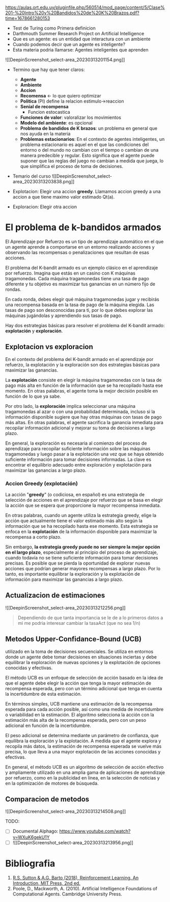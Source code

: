https://aulas.ort.edu.uy/pluginfile.php/560514/mod_page/content/5/Clase%201-%20Intro%20y%20Bandidos%20de%20K%20Brazos.pdf?time=1678661280153

- Test de Turing como Primera definicion 
- Darthmouth Summer Research Project on Artificial Intelligence
- Que es un agente: es un entidad que interactura con un ambiente 
- Cuando podemos decir que un agente es inteligente?
-  Esta materia podria llamarse: Agentes inteligentes que aprenden
  
![[DeepinScreenshot_select-area_20230313201154.png]]


- Termino que hay que tener claros:
	- **Agente**
	- **Ambiente**
	- **Accion**
	- **Recomensa** <- lo que quiero optimizar
	- **Politica** (PI) define la relacion estimulo->reaccion
	- **Senial de recompensa** 
		- Funcion estocastica
	- **Funciones de valor**: valoralizar los movimientos
	- **Modelo del ambiente**: es opcional
	- **Problema de bandidos de K brazos**: un problema en general que nos ayuda en la materia
	- **Problemas estacionarios**: En el contexto de agentes inteligentes, un problema estacionario es aquel en el que las condiciones del entorno o del mundo no cambian con el tiempo o cambian de una manera predecible y regular. Esto significa que el agente puede suponer que las reglas del juego no cambian a medida que juega, lo que simplifica el proceso de toma de decisiones.

- Temario del curso
![[DeepinScreenshot_select-area_20230313203838.png]]

- Explotacion: Elegir una accion **greedy**. Llamamos accion greedy a una accion a que tiene maximo valor estimado Qt(a).
- Exploracion: Elegir otra accion


# El problema de k-bandidos armados

El Aprendizaje por Refuerzo es un tipo de aprendizaje automático en el que un agente aprende a comportarse en un entorno realizando acciones y observando las recompensas o penalizaciones que resultan de esas acciones.

El problema del K-bandit armado es un ejemplo clásico en el aprendizaje por refuerzo. Imagina que estás en un casino con K máquinas tragamonedas. Cada máquina tragamonedas tiene una tasa de pago diferente y tu objetivo es maximizar tus ganancias en un número fijo de rondas.

En cada ronda, debes elegir qué máquina tragamonedas jugar y recibirás una recompensa basada en la tasa de pago de la máquina elegida. Las tasas de pago son desconocidas para ti, por lo que debes explorar las máquinas jugándolas y aprendiendo sus tasas de pago.

Hay dos estrategias básicas para resolver el problema del K-bandit armado: **explotación** y **exploración**.

## Explotacion vs exploracion

En el contexto del problema del K-bandit armado en el aprendizaje por refuerzo, la explotación y la exploración son dos estrategias básicas para maximizar las ganancias.

La **explotación** consiste en elegir la máquina tragamonedas con la tasa de pago más alta en función de la información que se ha recopilado hasta ese momento. En otras palabras, el agente toma la mejor decisión posible en función de lo que ya sabe.

Por otro lado, la **exploración** implica seleccionar una máquina tragamonedas al azar o con una probabilidad determinada, incluso si la información disponible sugiere que hay otras máquinas con tasas de pago más altas. En otras palabras, el agente sacrifica la ganancia inmediata para recopilar información adicional y mejorar su toma de decisiones a largo plazo.

En general, la exploración es necesaria al comienzo del proceso de aprendizaje para recopilar suficiente información sobre las máquinas tragamonedas y luego pasar a la explotación una vez que se haya obtenido suficiente información para tomar decisiones informadas. La clave es encontrar el equilibrio adecuado entre exploración y explotación para maximizar las ganancias a largo plazo.

### Accion Greedy (explotación)

La acción "**greedy**" (o codiciosa, en español) es una estrategia de selección de acciones en el aprendizaje por refuerzo que se basa en elegir la acción que se espera que proporcione la mayor recompensa inmediata.

En otras palabras, cuando un agente utiliza la estrategia greedy, elige la acción que actualmente tiene el valor estimado más alto según la información que se ha recopilado hasta ese momento. Esta estrategia se enfoca en la **explotación** de la información disponible para maximizar la recompensa a corto plazo.

Sin embargo, **la estrategia greedy puede no ser siempre la mejor opción en el largo plazo**, especialmente al principio del proceso de aprendizaje, cuando todavía no se tiene suficiente información para tomar decisiones precisas. Es posible que se pierda la oportunidad de explorar nuevas acciones que podrían generar mayores recompensas a largo plazo. Por lo tanto, es importante equilibrar la exploración y la explotación de información para maximizar las ganancias a largo plazo.

## Actualizacion de estimaciones

![[DeepinScreenshot_select-area_20230313212256.png]]

> Dependiendo de que tanta importancia se le de a lo primeros datos a mi me podria interesar cambiar la tasaAct (que no sea 1/n)


## Metodos Upper-Confidance-Bound (UCB)

utilizado en la toma de decisiones secuenciales. Se utiliza en entornos donde un agente debe tomar decisiones en situaciones inciertas y debe equilibrar la exploración de nuevas opciones y la explotación de opciones conocidas y efectivas.

El método UCB es un enfoque de selección de acción basado en la idea de que el agente debe elegir la acción que tenga la mayor estimación de recompensa esperada, pero con un término adicional que tenga en cuenta la incertidumbre de esta estimación.

En términos simples, UCB mantiene una estimación de la recompensa esperada para cada acción posible, así como una medida de incertidumbre o variabilidad en la estimación. El algoritmo selecciona la acción con la estimación más alta de la recompensa esperada, pero con un peso adicional en función de la incertidumbre.

El peso adicional se determina mediante un parámetro de confianza, que equilibra la exploración y la explotación. A medida que el agente explora y recopila más datos, la estimación de recompensa esperada se vuelve más precisa, lo que lleva a una mayor explotación de las acciones conocidas y efectivas.

En general, el método UCB es un algoritmo de selección de acción efectivo y ampliamente utilizado en una amplia gama de aplicaciones de aprendizaje por refuerzo, como en la publicidad en línea, en la selección de noticias y en la optimización de motores de búsqueda.

## Comparacion de metodos

![[DeepinScreenshot_select-area_20230313214508.png]]

TODO:
- [ ] Documental Alphago: https://www.youtube.com/watch?v=WXuK6gekU1Y 
- [ ] ![[DeepinScreenshot_select-area_20230313213956.png]]

# Bibliografia

1) [R.S. Sutton & A.G. Barto (2018), Reinforcement Learning. An Introduction, MIT Press, 2nd ed.](https://web.stanford.edu/class/psych209/Readings/SuttonBartoIPRLBook2ndEd.pdf) 
2) Poole, D., Mackworth, A. (2010). Artificial Intelligence Foundations of Computational Agents. Cambridge University Press.